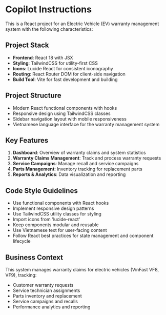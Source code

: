 # Copilot Instructions

<!-- Use this file to provide workspace-specific custom instructions to Copilot. For more details, visit https://code.visualstudio.com/docs/copilot/copilot-customization#_use-a-githubcopilotinstructionsmd-file -->

This is a React project for an Electric Vehicle (EV) warranty management system with the following characteristics:

## Project Stack
- **Frontend**: React 18 with JSX
- **Styling**: TailwindCSS for utility-first CSS
- **Icons**: Lucide React for consistent iconography
- **Routing**: React Router DOM for client-side navigation
- **Build Tool**: Vite for fast development and building

## Project Structure
- Modern React functional components with hooks
- Responsive design using TailwindCSS classes
- Sidebar navigation layout with mobile responsiveness
- Vietnamese language interface for the warranty management system

## Key Features
1. **Dashboard**: Overview of warranty claims and system statistics
2. **Warranty Claims Management**: Track and process warranty requests
3. **Service Campaigns**: Manage recall and service campaigns
4. **Parts Management**: Inventory tracking for replacement parts
5. **Reports & Analytics**: Data visualization and reporting

## Code Style Guidelines
- Use functional components with React hooks
- Implement responsive design patterns
- Use TailwindCSS utility classes for styling
- Import icons from 'lucide-react'
- Keep components modular and reusable
- Use Vietnamese text for user-facing content
- Follow React best practices for state management and component lifecycle

## Business Context
This system manages warranty claims for electric vehicles (VinFast VF8, VF9), tracking:
- Customer warranty requests
- Service technician assignments  
- Parts inventory and replacement
- Service campaigns and recalls
- Performance analytics and reporting
